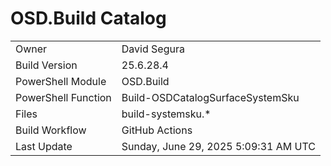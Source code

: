 ﻿# OSD.Build Catalog

| | |
|-|-|
| Owner | David Segura |
| Build Version | 25.6.28.4 |
| PowerShell Module | OSD.Build |
| PowerShell Function | Build-OSDCatalogSurfaceSystemSku |
| Files | build-systemsku.* |
| Build Workflow | GitHub Actions |
| Last Update | Sunday, June 29, 2025 5:09:31 AM UTC |
